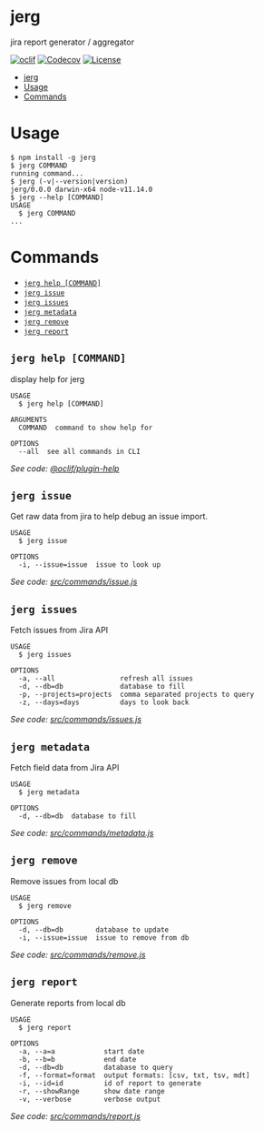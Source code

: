 # jerg

jira report generator / aggregator

[![oclif](https://img.shields.io/badge/cli-oclif-brightgreen.svg)](https://oclif.io)
[![Codecov](https://codecov.io/gh/the-reverend/jerg/branch/master/graph/badge.svg)](https://codecov.io/gh/the-reverend/jerg)
[![License](https://img.shields.io/github/license/the-reverend/jerg.svg)](https://github.com/the-reverend/jerg/blob/master/package.json)
<!--[![Version](https://img.shields.io/npm/v/jerg.svg)](https://npmjs.org/package/jerg)-->
<!--[![Downloads/week](https://img.shields.io/npm/dw/jerg.svg)](https://npmjs.org/package/jerg)-->

<!-- toc -->
* [jerg](#jerg)
* [Usage](#usage)
* [Commands](#commands)
<!-- tocstop -->
# Usage
<!-- usage -->
```sh-session
$ npm install -g jerg
$ jerg COMMAND
running command...
$ jerg (-v|--version|version)
jerg/0.0.0 darwin-x64 node-v11.14.0
$ jerg --help [COMMAND]
USAGE
  $ jerg COMMAND
...
```
<!-- usagestop -->
# Commands
<!-- commands -->
* [`jerg help [COMMAND]`](#jerg-help-command)
* [`jerg issue`](#jerg-issue)
* [`jerg issues`](#jerg-issues)
* [`jerg metadata`](#jerg-metadata)
* [`jerg remove`](#jerg-remove)
* [`jerg report`](#jerg-report)

## `jerg help [COMMAND]`

display help for jerg

```
USAGE
  $ jerg help [COMMAND]

ARGUMENTS
  COMMAND  command to show help for

OPTIONS
  --all  see all commands in CLI
```

_See code: [@oclif/plugin-help](https://github.com/oclif/plugin-help/blob/v2.1.6/src/commands/help.ts)_

## `jerg issue`

Get raw data from jira to help debug an issue import.

```
USAGE
  $ jerg issue

OPTIONS
  -i, --issue=issue  issue to look up
```

_See code: [src/commands/issue.js](https://github.com/the-reverend/jerg/blob/v0.0.0/src/commands/issue.js)_

## `jerg issues`

Fetch issues from Jira API

```
USAGE
  $ jerg issues

OPTIONS
  -a, --all                refresh all issues
  -d, --db=db              database to fill
  -p, --projects=projects  comma separated projects to query
  -z, --days=days          days to look back
```

_See code: [src/commands/issues.js](https://github.com/the-reverend/jerg/blob/v0.0.0/src/commands/issues.js)_

## `jerg metadata`

Fetch field data from Jira API

```
USAGE
  $ jerg metadata

OPTIONS
  -d, --db=db  database to fill
```

_See code: [src/commands/metadata.js](https://github.com/the-reverend/jerg/blob/v0.0.0/src/commands/metadata.js)_

## `jerg remove`

Remove issues from local db

```
USAGE
  $ jerg remove

OPTIONS
  -d, --db=db        database to update
  -i, --issue=issue  issue to remove from db
```

_See code: [src/commands/remove.js](https://github.com/the-reverend/jerg/blob/v0.0.0/src/commands/remove.js)_

## `jerg report`

Generate reports from local db

```
USAGE
  $ jerg report

OPTIONS
  -a, --a=a            start date
  -b, --b=b            end date
  -d, --db=db          database to query
  -f, --format=format  output formats: [csv, txt, tsv, mdt]
  -i, --id=id          id of report to generate
  -r, --showRange      show date range
  -v, --verbose        verbose output
```

_See code: [src/commands/report.js](https://github.com/the-reverend/jerg/blob/v0.0.0/src/commands/report.js)_
<!-- commandsstop -->
